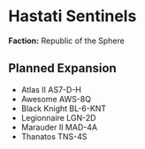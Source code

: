 # Hastati Sentinels
**Faction:** Republic of the Sphere
## Planned Expansion
- Atlas II AS7-D-H
- Awesome AWS-8Q
- Black Knight BL-6-KNT
- Legionnaire LGN-2D
- Marauder II MAD-4A
- Thanatos TNS-4S
